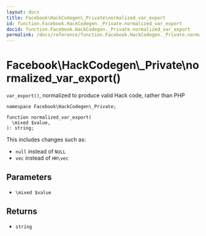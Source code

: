 ```yaml
---
layout: docs
title: Facebook\HackCodegen\_Private\normalized_var_export
id: function.Facebook.HackCodegen._Private.normalized_var_export
docid: function.Facebook.HackCodegen._Private.normalized_var_export
permalink: /docs/reference/function.Facebook.HackCodegen._Private.normalized_var_export/
---
```

# Facebook\\HackCodegen\\_Private\\normalized_var_export()




` var_export() `, normalized to produce valid Hack code, rather than PHP




``` Hack
namespace Facebook\HackCodegen\_Private;

function normalized_var_export(
  \mixed $value,
): string;
```




This includes changes such as:

* ` null ` instead of `` NULL ``
* ` vec ` instead of `` HH\vec ``




## Parameters




- ` \mixed $value `




## Returns




+ ` string `